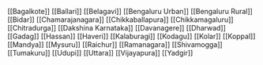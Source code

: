 [[Bagalkote]]
[[Ballari]]
[[Belagavi]]
[[Bengaluru Urban]]
[[Bengaluru Rural]]
[[Bidar]]
[[Chamarajanagara]]
[[Chikkaballapura]]
[[Chikkamagaluru]]
[[Chitradurga]]
[[Dakshina Karnataka]]
[[Davanagere]]
[[Dharwad]]
[[Gadag]]
[[Hassan]]
[[Haveri]]
[[Kalaburagi]]
[[Kodagu]]
[[Kolar]]
[[Koppal]]
[[Mandya]]
[[Mysuru]]
[[Raichur]]
[[Ramanagara]]
[[Shivamogga]]
[[Tumakuru]]
[[Udupi]]
[[Uttara]]
[[Vijayapura]]
[[Yadgir]]